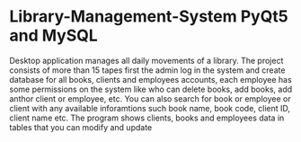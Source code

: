 # Library-Management-System PyQt5 and MySQL
Desktop application manages all daily movements of a library. The project consists of more than 15 tapes first the admin log in the system and create database for all books, clients and employees accounts, each employee has some permissions on the system like who can delete books, add books, add anthor client or employee, etc. You can also search for book or employee or client with any available inforamtions such book name, book code, client ID, client name etc. The program shows clients, books and employees data in tables that you can modify and update 
